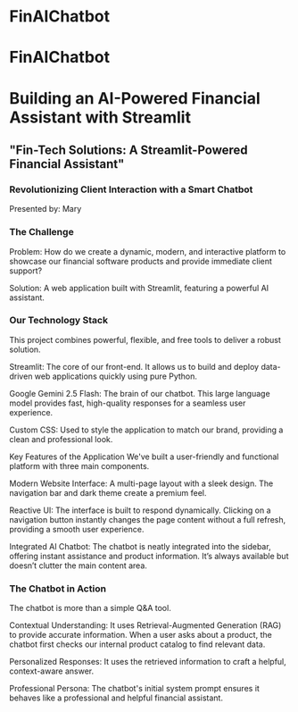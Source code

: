 # FinAIChatbot
# FinAIChatbot
# Building an AI-Powered Financial Assistant with Streamlit
## "Fin-Tech Solutions: A Streamlit-Powered Financial Assistant"

### Revolutionizing Client Interaction with a Smart Chatbot

Presented by: Mary

### The Challenge
Problem: How do we create a dynamic, modern, and interactive platform to showcase our financial software products and provide immediate client support?

Solution: A web application built with Streamlit, featuring a powerful AI assistant.

### Our Technology Stack
This project combines powerful, flexible, and free tools to deliver a robust solution.

Streamlit: The core of our front-end. It allows us to build and deploy data-driven web applications quickly using pure Python.

Google Gemini 2.5 Flash: The brain of our chatbot. This large language model provides fast, high-quality responses for a seamless user experience.

Custom CSS: Used to style the application to match our brand, providing a clean and professional look.

Key Features of the Application
We've built a user-friendly and functional platform with three main components.

Modern Website Interface: A multi-page layout with a sleek design. The navigation bar and dark theme create a premium feel.

Reactive UI: The interface is built to respond dynamically. Clicking on a navigation button instantly changes the page content without a full refresh, providing a smooth user experience.

Integrated AI Chatbot: The chatbot is neatly integrated into the sidebar, offering instant assistance and product information. It’s always available but doesn’t clutter the main content area.

### The Chatbot in Action
The chatbot is more than a simple Q&A tool.

Contextual Understanding: It uses Retrieval-Augmented Generation (RAG) to provide accurate information. When a user asks about a product, the chatbot first checks our internal product catalog to find relevant data.

Personalized Responses: It uses the retrieved information to craft a helpful, context-aware answer.

Professional Persona: The chatbot's initial system prompt ensures it behaves like a professional and helpful financial assistant.
